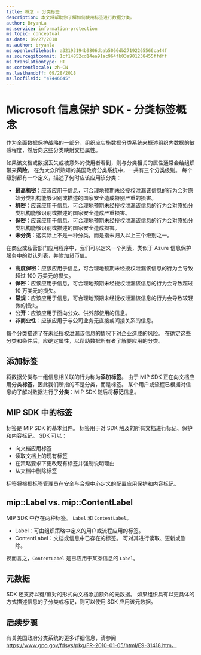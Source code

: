 ```yaml
---
title: 概念 - 分类标签
description: 本文将帮助你了解如何使用标签进行数据分类。
author: BryanLa
ms.service: information-protection
ms.topic: conceptual
ms.date: 09/27/2018
ms.author: bryanla
ms.openlocfilehash: a32193194b9806dbab5066db27192265566ca44f
ms.sourcegitcommit: 1cf14852cd14ea91ac964fb03a901238455ffdff
ms.translationtype: HT
ms.contentlocale: zh-CN
ms.lasthandoff: 09/28/2018
ms.locfileid: "47446645"
---
```

# <a name="microsoft-information-protection-sdk---classification-label-concepts"></a>Microsoft 信息保护 SDK - 分类标签概念

作为全面数据保护战略的一部分，组织应实施数据分类系统来概述组织内数据的敏感程度，然后向这些分类映射文档属性。

如果该文档或数据丢失或被意外的使用者看到，则与分类相关的属性通常会给组织带来**风险**。 在为大众所熟知的美国政府分类系统中，一共有三个分类级别。 每个级别都有一个定义，描述了何时应该应用该分类：

* **最高机密**：应该应用于信息，可合理地预期未经授权泄漏该信息的行为会对原始分类机构能够识别或描述的国家安全造成特别严重的损害。
* **机密**：应该应用于信息，可合理地预期未经授权泄漏该信息的行为会对原始分类机构能够识别或描述的国家安全造成严重损害。
* **保密**：应该应用于信息，可合理地预期未经授权泄漏该信息的行为会对原始分类机构能够识别或描述的国家安全造成损害。
* **未分类**：这实际上不是一种分类，而是指未归入以上三个级别之一。

在商业或私营部门应用程序中，我们可以定义一个列表，类似于 Azure 信息保护服务中的默认列表，并附加货币值。

* **高度保密**：应该应用于信息，可合理地预期未经授权泄漏该信息的行为会导致超过 100 万美元的损失。
* **保密**：应该应用于信息，可合理地预期未经授权泄漏该信息的行为会导致超过 10 万美元的损失。
* **常规**：应该应用于信息，可合理地预期未经授权泄漏该信息的行为会导致较轻微的损失。
* **公开**：应该应用于面向公众、供外部使用的信息。 
* **非商业性**：应该应用于与公司业务无直接或间接关系的信息。

每个分类描述了在未经授权泄漏该信息的情况下对企业造成的风险。 在确定这些分类和条件后，应确定属性，以帮助数据所有者了解要应用的分类。

## <a name="labeling"></a>添加标签

将数据分类与一组信息相关联的行为称为**添加标签**。 由于 MIP SDK 正在向文档应用分类**标签**，因此我们所指的不是分类，而是标签。 某个用户或流程已根据对信息的了解对数据进行了**分类**：MIP SDK 随后将**标记**信息。

## <a name="labels-in-the-mip-sdk"></a>MIP SDK 中的标签

标签是 MIP SDK 的基本组件。 标签用于对 SDK 触及的所有文档进行标记、保护和内容标记。 SDK 可以：

* 向文档应用标签
* 读取文档上的现有标签
* 在策略要求下更改现有标签并强制说明理由
* 从文档中删除标签

标签将根据标签管理员在安全与合规中心定义的配置应用保护和内容标记。 

## <a name="miplabel-vs-mipcontentlabel"></a>mip::Label vs. mip::ContentLabel

MIP SDK 中存在两种标签。 `Label` 和 `ContentLabel`。

* Label：可由组织策略中定义的用户或流程应用的标签。
* ContentLabel：文档或信息中已存在的标签。 可对其进行读取、更新或删除。 

换而言之，`ContentLabel` 是已应用于某条信息的 `Label`。

## <a name="metadata"></a>元数据

SDK 还支持以键/值对的形式向文档添加额外的元数据。 如果组织具有以更具体的方式描述信息的子分类或标记，则可以使用 SDK 应用该元数据。

## <a name="next-steps"></a>后续步骤

有关美国政府分类系统的更多详细信息，请参阅 https://www.gpo.gov/fdsys/pkg/FR-2010-01-05/html/E9-31418.htm。
